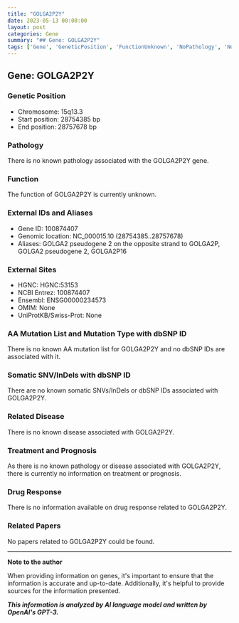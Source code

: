 ```yaml
---
title: "GOLGA2P2Y"
date: 2023-05-13 00:00:00
layout: post
categories: Gene
summary: "## Gene: GOLGA2P2Y"
tags: ['Gene', 'GeneticPosition', 'FunctionUnknown', 'NoPathology', 'NoRelatedDisease', 'NoDrugResponse', 'NoRelatedPapers', 'NoAAorSNVMutations']
---
```


## Gene: GOLGA2P2Y

### Genetic Position
- Chromosome: 15q13.3
- Start position: 28754385 bp
- End position: 28757678 bp

### Pathology
There is no known pathology associated with the GOLGA2P2Y gene.

### Function
The function of GOLGA2P2Y is currently unknown.

### External IDs and Aliases
- Gene ID: 100874407
- Genomic location: NC_000015.10 (28754385..28757678)
- Aliases: GOLGA2 pseudogene 2 on the opposite strand to GOLGA2P, GOLGA2 pseudogene 2, GOLGA2P16

### External Sites
- HGNC: HGNC:53153
- NCBI Entrez: 100874407
- Ensembl: ENSG00000234573
- OMIM: None 
- UniProtKB/Swiss-Prot: None

### AA Mutation List and Mutation Type with dbSNP ID
There is no known AA mutation list for GOLGA2P2Y and no dbSNP IDs are associated with it.

### Somatic SNV/InDels with dbSNP ID
There are no known somatic SNVs/InDels or dbSNP IDs associated with GOLGA2P2Y.

### Related Disease
There is no known disease associated with GOLGA2P2Y.

### Treatment and Prognosis
As there is no known pathology or disease associated with GOLGA2P2Y, there is currently no information on treatment or prognosis.

### Drug Response
There is no information available on drug response related to GOLGA2P2Y.

### Related Papers
No papers related to GOLGA2P2Y could be found.

---

**Note to the author**

When providing information on genes, it's important to ensure that the information is accurate and up-to-date. Additionally, it's helpful to provide sources for the information presented.

**_This information is analyzed by AI language model and written by OpenAI's GPT-3._**